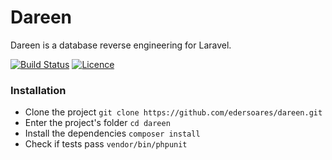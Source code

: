 # Dareen

Dareen is a database reverse engineering for Laravel.

[![Build Status](https://travis-ci.org/edersoares/dareen.svg?branch=master)](https://travis-ci.org/edersoares/dareen)
[![Licence](https://img.shields.io/dub/l/vibe-d.svg)](https://github.com/edersoares/dareen/blob/master/license.md)

### Installation

- Clone the project `git clone https://github.com/edersoares/dareen.git`
- Enter the project's folder `cd dareen`
- Install the dependencies `composer install`
- Check if tests pass `vendor/bin/phpunit`

